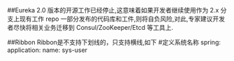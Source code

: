 ##Eureka
 2.0 版本的开源工作已经停止,这意味着如果开发者继续使用作为 2.x 分支上现有工作 repo 一部分发布的代码库和工件,则将自负风险,对此,专家建议开发者尽快将相关业务迁移到 Consul/ZooKeeper/Etcd 等工具上.
 
 
##Ribbon
Ribbon是不支持下划线的，只支持横线,如下
#定义系统名称
spring:
  application:
    name: sys-user